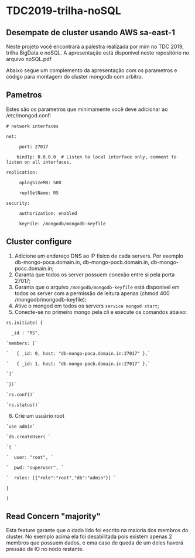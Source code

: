 # TDC2019-trilha-noSQL
## Desempate de cluster usando AWS sa-east-1

Neste projeto você encontrará a palestra realizada por mim no TDC 2019, trilha BigData e noSQL.
A apresentação está disponivel neste repositório no arquivo noSQL.pdf

Abaixo segue um complemento da apresentação com os parametros e código para montagem do cluster mongodb com arbitro.

## Pametros

Estes são os parametros que minimamente você deve adicionar ao /etc/mongod.conf:

  `# network interfaces`
  
  `net:`
  
  `     port: 27017`
  
  `     bindIp: 0.0.0.0  # Listen to local interface only, comment to listen on all interfaces. `
  
  
  `replication: `
  
  `     oplogSizeMB: 500`
  
  `     replSetName: RS`
  
  
  `security:`
  
  `     authorization: enabled`
  
  `     keyFile: /mongodb/mongodb-keyfile`

## Cluster configure

1. Adicione um endereço DNS ao IP fisico de cada servers. Por exemplo db-mongo-poca.domain.in, db-mongo-pocb.domain.in, db-mongo-pocc.domain.in;
2. Garanta que todos os server possuem conexão entre si pela porta 27017;
3. Garanta que o arquivo `/mongodb/mongodb-keyfile` está disponivel em todos os server com a permissão de leitura apenas (chmod 400 /mongodb/mongodb-keyfile);
4. Ative o mongod em todos os servers `service mongod start`;
5. Conecte-se no primeiro mongo pela cli e execute os comandos abaixo:

  `rs.initiate( {`
  
  `  _id : "RS",`
  
	`members: [`
  
	`	{ _id: 0, host: "db-mongo-poca.domain.in:27017" },`
  
 	`	{ _id: 1, host: "db-mongo-pocb.domain.in:27017" },`
  
	`]`
  
	`})`
  
	`rs.conf()`
  
	`rs.status()`
  
  6. Crie um usuário root
  
    `use admin`
    
    `db.createUser( `
    
    `{ `
    
    `  user: "root", `
    
    `  pwd: "superuser", `
    
    `  roles: [{"role":"root","db":"admin"}] `
    
 `} `
 
 `) `
 
 
## Read Concern "majority"
  
  Esta feature garante que o dado lido foi escrito na maioria dos membros do cluster. No exemplo acima ela foi desabilitada pois existem apenas 2 membros que possuem dados, e ema caso de queda de um deles haverá pressão de IO no nodo restante.
